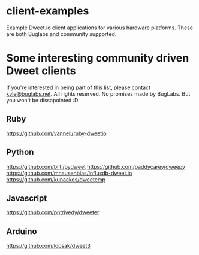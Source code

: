 # client-examples
Example Dweet.io client applications for various hardware platforms.  These are both Buglabs and community supported.

# Some interesting community driven Dweet clients
If you're interested in being part of this list, please contact kyle@buglabs.net.  All rights reserved.  No promises made by BugLabs.  But you won't be dissapointed :D

Ruby
----
https://github.com/vannell/ruby-dweetio

Python
------
https://github.com/bliti/pydweet
https://github.com/paddycarey/dweepy
https://github.com/mhausenblas/influxdb-dweet.io
https://github.com/kunaakos/dweetemp

Javascript
----------
https://github.com/pntrivedy/dweeter

Arduino
-------
https://github.com/loosak/dweet3





